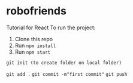 # robofriends

Tutorial for React To run the project:

1. Clone this repo
2. Run `npm install`
3. Run `npm start`


`git init (to create folder on local folder)`

`git add .`
`git commit -m"first commit"`
`git push`


